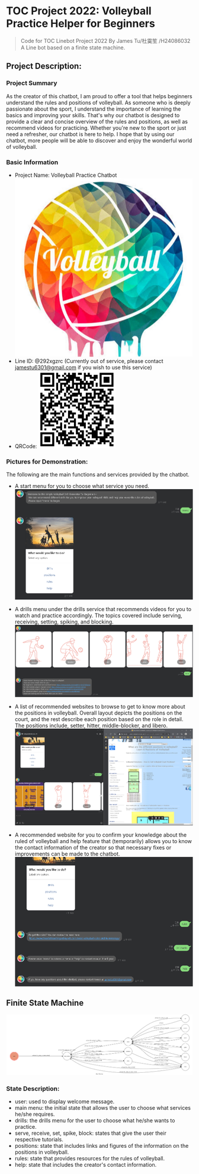 # TOC Project 2022: Volleyball Practice Helper for Beginners

> Code for TOC Linebot Project 2022
> By James Tu/杜霙笙 /H24086032
A Line bot based on a finite state machine. 

## Project Description: 
### Project Summary 
As the creator of this chatbot, I am proud to offer a tool that helps beginners understand the rules and positions of volleyball. As someone who is deeply passionate about the sport, I understand the importance of learning the basics and improving your skills. That's why our chatbot is designed to provide a clear and concise overview of the rules and positions, as well as recommend videos for practicing. Whether you're new to the sport or just need a refresher, our chatbot is here to help. I hope that by using our chatbot, more people will be able to discover and enjoy the wonderful world of volleyball.

### Basic Information
+ Project Name: Volleyball Practice Chatbot
 ![fsm](./img/Volleyball.jpg)
+ Line ID: @292xgzrc (Currently out of service, please contact jamestu6301@gmail.com if you wish to use this service)
+ QRCode:    ![fsm](./img/qrcode.png)

### Pictures for Demonstration: 
The following are the main functions and services provided by the chatbot.
+ A start menu for you to choose what service you need. 
![fsm](./img/start.png)

+ A drills menu under the drills service that recommends videos for you to watch and practice accordingly. The topics covered include serving, receiving, setting, spiking, and blocking.  
![fsm](./img/drills.png)

+ A list of recommended websites to browse to get to know more about the positions in volleyball. Overall layout depicts the positions on the court, and the rest describe each position based on the role in detail. The positions include, setter, hitter, middle-blocker, and libero. 
![fsm](./img/positions.png)

+ A recommended website for you to confirm your knowledge about the ruled of volleyball and help feature that (temporarily) allows you to know the contact information of the creator so that necessary fixes or improvements can be made to the chatbot. 
![fsm](./img/rules_help.png)


## Finite State Machine
![fsm](./img/fsm.png)
### State Description:
+ user: used to display welcome message.
+ main menu: the initial state that allows the user to choose what services he/she requires.
+ drills: the drills menu for the user to choose what he/she wants to practice. 
+ serve, receive, set, spike, block: states that give the user their respective tutorials. 
+ positions: state that includes links and figures of the information on the positions in volleyball. 
+ rules: state that provides resources for the rules of volleyball. 
+ help: state that includes the creator's contact information. 
